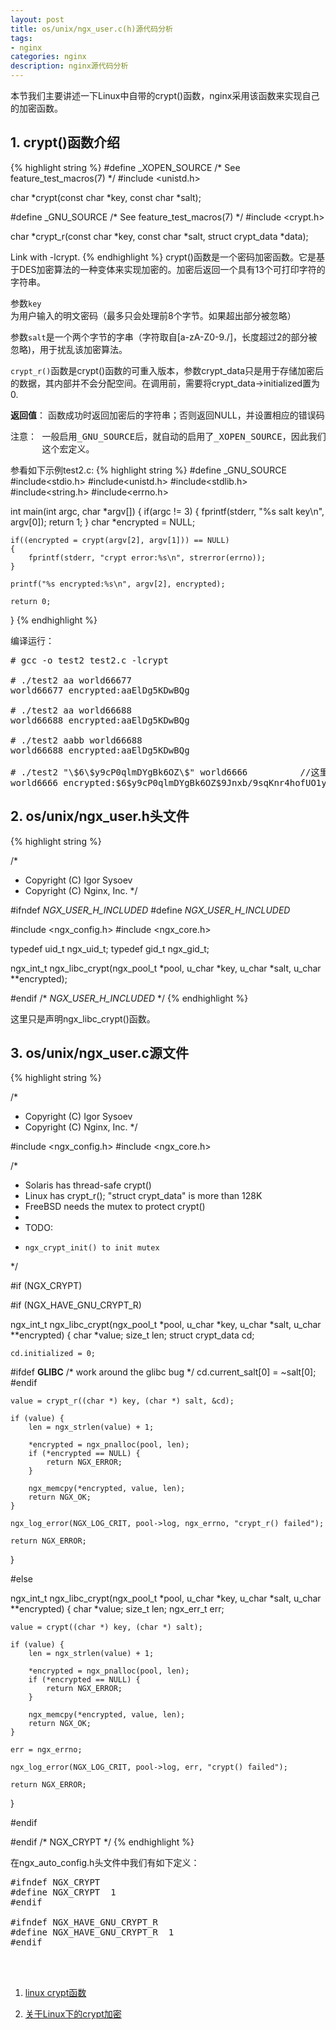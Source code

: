 ```yaml
---
layout: post
title: os/unix/ngx_user.c(h)源代码分析
tags:
- nginx
categories: nginx
description: nginx源代码分析
---
```




本节我们主要讲述一下Linux中自带的crypt()函数，nginx采用该函数来实现自己的加密函数。


<!-- more -->

## 1. crypt()函数介绍
{% highlight string %}
#define _XOPEN_SOURCE       /* See feature_test_macros(7) */
#include <unistd.h>

char *crypt(const char *key, const char *salt);

#define _GNU_SOURCE         /* See feature_test_macros(7) */
#include <crypt.h>

char *crypt_r(const char *key, const char *salt,
             struct crypt_data *data);

Link with -lcrypt.
{% endhighlight %}
crypt()函数是一个密码加密函数。它是基于DES加密算法的一种变体来实现加密的。加密后返回一个具有13个可打印字符的字符串。

参数```key```为用户输入的明文密码（最多只会处理前8个字节。如果超出部分被忽略）

参数```salt```是一个两个字节的字串（字符取自[a-zA-Z0-9./]，长度超过2的部分被忽略)，用于扰乱该加密算法。

```crypt_r()```函数是crypt()函数的可重入版本，参数crypt_data只是用于存储加密后的数据，其内部并不会分配空间。在调用前，需要将crypt_data->initialized置为0.

**返回值**： 函数成功时返回加密后的字符串；否则返回NULL，并设置相应的错误码

<pre>
注意： 一般启用_GNU_SOURCE后，就自动的启用了_XOPEN_SOURCE，因此我们可以看到，在程序中我们并没有再去显示的开启_XOPEN_SOURCE
      这个宏定义。
</pre>

参看如下示例test2.c:
{% highlight string %}
#define _GNU_SOURCE
#include<stdio.h>
#include<unistd.h>
#include<stdlib.h>
#include<string.h>
#include<errno.h>

int main(int argc, char *argv[])
{
    if(argc != 3)
    {
        fprintf(stderr, "%s salt key\n", argv[0]);
        return 1;
    }
    char *encrypted = NULL;

    if((encrypted = crypt(argv[2], argv[1])) == NULL)
    {
        fprintf(stderr, "crypt error:%s\n", strerror(errno));
    }

    printf("%s encrypted:%s\n", argv[2], encrypted);

    return 0;
}
{% endhighlight %}

编译运行：
<pre>
# gcc -o test2 test2.c -lcrypt

# ./test2 aa world66677
world66677 encrypted:aaElDg5KDwBQg

# ./test2 aa world66688
world66688 encrypted:aaElDg5KDwBQg

# ./test2 aabb world66688
world66688 encrypted:aaElDg5KDwBQg

# ./test2 "\$6\$y9cP0qlmDYgBk6OZ\$" world6666          //这里也支持其他算法，请参看相应文档（这里反斜杠为转义作用)
world6666 encrypted:$6$y9cP0qlmDYgBk6OZ$9Jnxb/9sqKnr4hofUO1y0T4ireWiQPuj37QYjEahjn1oRIAkWUNcuTBnipQNF6.O5U1YPMmS.1FqA7JphoEnY0
</pre>

## 2. os/unix/ngx_user.h头文件
{% highlight string %}

/*
 * Copyright (C) Igor Sysoev
 * Copyright (C) Nginx, Inc.
 */


#ifndef _NGX_USER_H_INCLUDED_
#define _NGX_USER_H_INCLUDED_


#include <ngx_config.h>
#include <ngx_core.h>


typedef uid_t  ngx_uid_t;
typedef gid_t  ngx_gid_t;


ngx_int_t ngx_libc_crypt(ngx_pool_t *pool, u_char *key, u_char *salt,
    u_char **encrypted);


#endif /* _NGX_USER_H_INCLUDED_ */
{% endhighlight %}

这里只是声明ngx_libc_crypt()函数。

## 3. os/unix/ngx_user.c源文件
{% highlight string %}

/*
 * Copyright (C) Igor Sysoev
 * Copyright (C) Nginx, Inc.
 */


#include <ngx_config.h>
#include <ngx_core.h>


/*
 * Solaris has thread-safe crypt()
 * Linux has crypt_r(); "struct crypt_data" is more than 128K
 * FreeBSD needs the mutex to protect crypt()
 *
 * TODO:
 *     ngx_crypt_init() to init mutex
 */


#if (NGX_CRYPT)

#if (NGX_HAVE_GNU_CRYPT_R)

ngx_int_t
ngx_libc_crypt(ngx_pool_t *pool, u_char *key, u_char *salt, u_char **encrypted)
{
    char               *value;
    size_t              len;
    struct crypt_data   cd;

    cd.initialized = 0;
#ifdef __GLIBC__
    /* work around the glibc bug */
    cd.current_salt[0] = ~salt[0];
#endif

    value = crypt_r((char *) key, (char *) salt, &cd);

    if (value) {
        len = ngx_strlen(value) + 1;

        *encrypted = ngx_pnalloc(pool, len);
        if (*encrypted == NULL) {
            return NGX_ERROR;
        }

        ngx_memcpy(*encrypted, value, len);
        return NGX_OK;
    }

    ngx_log_error(NGX_LOG_CRIT, pool->log, ngx_errno, "crypt_r() failed");

    return NGX_ERROR;
}

#else

ngx_int_t
ngx_libc_crypt(ngx_pool_t *pool, u_char *key, u_char *salt, u_char **encrypted)
{
    char       *value;
    size_t      len;
    ngx_err_t   err;

    value = crypt((char *) key, (char *) salt);

    if (value) {
        len = ngx_strlen(value) + 1;

        *encrypted = ngx_pnalloc(pool, len);
        if (*encrypted == NULL) {
            return NGX_ERROR;
        }

        ngx_memcpy(*encrypted, value, len);
        return NGX_OK;
    }

    err = ngx_errno;

    ngx_log_error(NGX_LOG_CRIT, pool->log, err, "crypt() failed");

    return NGX_ERROR;
}

#endif

#endif /* NGX_CRYPT */
{% endhighlight %}

在ngx_auto_config.h头文件中我们有如下定义：
<pre>
#ifndef NGX_CRYPT
#define NGX_CRYPT  1
#endif

#ifndef NGX_HAVE_GNU_CRYPT_R
#define NGX_HAVE_GNU_CRYPT_R  1
#endif
</pre>


<br />
<br />

1. [linux crypt函数](http://blog.csdn.net/liuxingen/article/details/46673305)

2. [关于Linux下的crypt加密](http://blog.csdn.net/yjp19871013/article/details/8425356)


<br />
<br />
<br />

